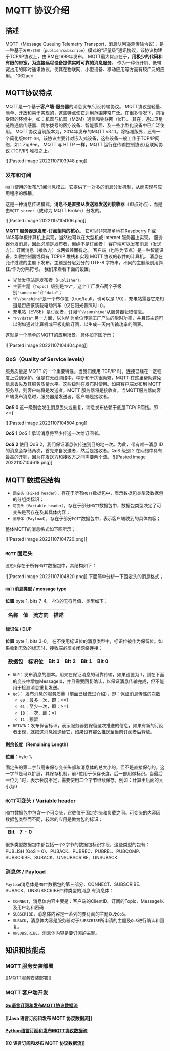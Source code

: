 # MQTT 协议介绍
## 描述

MQTT（Message Queuing Telemetry Transport，消息队列遥测传输协议），是一种基于`发布/订阅`（`publish/subscribe`）模式的“轻量级”通讯协议，该协议构建于TCP/IP协议上，由IBM在1999年发布。
MQTT最大优点在于，**用极少的代码和有限的带宽，为连接远程设备提供实时可靠的消息服务**。
作为一种低开销、低带宽占用的即时通讯协议，使其在物联网、小型设备、移动应用等方面有较广泛的应用。 ^062acc

## MQTT协议特点

MQTT是一个基于**客户端-服务器**的消息发布/订阅传输协议。
MQTT协议是轻量、简单、开放和易于实现的，这些特点使它适用范围非常广泛。在很多情况下，包括受限的环境中，如：机器与机器（M2M）通信和物联网（IoT）。
其在，通过卫星链路通信传感器、偶尔拨号的医疗设备、智能家居、及一些小型化设备中已广泛使用。
MQTT协议当前版本为，2014年发布的MQTT v3.1.1。除标准版外，还有一个简化版`MQTT-SN`，该协议主要针对嵌入式设备，这些设备一般工作于TCP/IP网络，如：ZigBee。
MQTT 与 HTTP 一样，MQTT 运行在传输控制协议/互联网协议 (TCP/IP) 堆栈之上。

![[Pasted image 20221107103948.png]]
### 发布和订阅

`MQTT`使用的发布/订阅消息模式，它提供了一对多的消息分发机制，从而实现与应用程序的解耦。

这是一种消息传递模式，**消息不是直接从发送器发送到接收器**（即点对点），而是由`MQTT server`（或称为 MQTT Broker）分发的。

![[Pasted image 20221107104106.png]]

**MQTT 服务器是发布-订阅架构的核心**。
它可以非常简单地在Raspberry Pi或NAS等单板计算机上实现，当然也可以在大型机或 Internet 服务器上实现。
服务器分发消息，因此必须是发布者，但绝不是订阅者！
客户端可以发布消息（发送方）、订阅消息（接收方）或两者兼而有之。
客户端（也称为节点）是一种智能设备，如微控制器或具有 TCP/IP 堆栈和实现 MQTT 协议的软件的计算机。
消息在允许过滤的主题下发布。主题是分层划分的 UTF-8 字符串。不同的主题级别用斜杠`/`作为分隔符号。
我们来看看下面的设置。

-   光伏发电站是发布者（`Publisher`）。
-   主要主题（`Topic`）级别是`"PV"`，这个工厂发布两个子级别`"sunshine"`和`"data"`；
-   `"PV/sunshine"`是一个布尔值（true/fault，也可以是 1/0），充电站需要它来知道是否应该装载电动汽车（仅在阳光普照时 :)）。
-   充电站（EVSE）是订阅者，订阅`"PV/sunshine"`从服务器获取信息。
-   `"PV/data"` 另一方面，以 kW 为单位传输工厂产生的瞬时功率，并且该主题可以例如通过计算机或平板电脑订阅，以生成一天内传输功率的图表。

这就是一个简单的MQTT的应用场景，具体如下图所示；

![[Pasted image 20221107104404.png]]

### QoS（Quality of Service levels）

服务质量是 MQTT 的一个重要特性。当我们使用 TCP/IP 时，连接已经在一定程度上受到保护。但是在无线网络中，中断和干扰很频繁，MQTT 在这里帮助避免信息丢失及其服务质量水平。这些级别在发布时使用。如果客户端发布到 MQTT 服务器，则客户端将是发送者，MQTT 服务器将是接收者。当MQTT服务器向客户端发布消息时，服务器是发送者，客户端是接收者。

**QoS 0**
这一级别会发生消息丢失或重复，消息发布依赖于底层TCP/IP网络。即：<=1

![[Pasted image 20221107104504.png]]

**QoS 1**
QoS 1 承诺消息将至少传送一次给订阅者。

**QoS 2**
使用 QoS 2，我们保证消息仅传送到目的地一次。为此，带有唯一消息 ID 的消息会存储两次，首先来自发送者，然后是接收者。QoS 级别 2 在网络中具有最高的开销，因为在发送方和接收方之间需要两个流。
![[Pasted image 20221107104618.png]]

## MQTT 数据包结构

-   `固定头（Fixed header）`，存在于所有`MQTT`数据包中，表示数据包类型及数据包的分组类标识；
-   `可变头（Variable header）`，存在于部分`MQTT`数据包中，数据包类型决定了可变头是否存在及其具体内容；
-   `消息体（Payload）`，存在于部分`MQTT`数据包中，表示客户端收到的具体内容；

整体MQTT的消息格式如下图所示；

![[Pasted image 20221107104720.png]]

### `MQTT` 固定头
`固定头`存在于所有`MQTT`数据包中，其结构如下：

![[Pasted image 20221107104820.png]]
下面简单分析一下固定头的消息格式；
#### `MQTT`消息类型 / message type
**位置** byte 1, bits 7-4。
4位的无符号值，类型如下：

|**名称**|**值**|**流方向**|**描述**|
|:---|:---|:---|:---|

#### 标识位 / DUP
**位置** byte 1, bits 3-0。
在不使用标识位的消息类型中，标识位被作为保留位。如果收到无效的标志时，接收端必须关闭网络连接：

|**数据包**|**标识位**|**Bit 3**|**Bit 2**|**Bit 1**|**Bit 0**|
|:---|:---|:---|:---|:---|:---|

-   `DUP`：发布消息的副本。用来在保证消息的可靠传输，如果设置为 1，则在下面的变长中增加MessageId，并且需要回复确认，以保证消息传输完成，但不能用于检测消息重复发送。
-   `QoS`： 发布消息的服务质量（前面已经做过介绍），即：保证消息传递的次数
	-   `00`：最多一次，即：<=1
	-   `01`：至少一次，即：>=1
	-   `10`：一次，即：=1
	-   `11`：预留
-   `RETAIN`：发布保留标识，表示服务器要保留这次推送的信息，如果有新的订阅者出现，就把这消息推送给它，如果设有那么推送至当前订阅者后释放。

#### 剩余长度（Remaining Length）

**位置**：byte 1。

固定头的第二字节用来保存变长头部和消息体的总大小的，但不是直接保存的。这一字节是可以扩展，其保存机制，前7位用于保存长度，后一部用做标识。当最后一位为 1时，表示长度不足，需要使用二个字节继续保存。例如：计算出后面的大小为0

### `MQTT`可变头 / Variable header

`MQTT`数据包中包含一个可变头，它驻位于固定的头和负载之间。可变头的内容因数据包类型而不同，较常的应用是做为包的标识：

|**Bit**|**7 - 0**|
|:---|:---|

很多类型数据包中都包括一个2字节的数据包标识字段，这些类型的包有：
PUBLISH (QoS > 0)、PUBACK、PUBREC、PUBREL、PUBCOMP、
SUBSCRIBE、SUBACK、UNSUBSCRIBE、UNSUBACK

### 消息体 / Payload

`Payload`消息体是`MQTT`数据包的第三部分，CONNECT、SUBSCRIBE、SUBACK、UNSUBSCRIBE四种类型的消息 有消息体：
-   `CONNECT`，消息体内容主要是：客户端的ClientID、订阅的Topic、Message以及用户名和密码
-   `SUBSCRIBE`，消息体内容是一系列的要订阅的主题以及`QoS`。
-   `SUBACK`，消息体内容是服务器对于`SUBSCRIBE`所申请的主题及`QoS`进行确认和回复。
-   `UNSUBSCRIBE`，消息体内容是要订阅的主题。

## 知识和技能点

### MQTT 服务安装部署

[[MQTT服务安装部署]]

### MQTT 客户端开发

#### [Go语言订阅和发布MQTT协议数据流](Go语言订阅和发布MQTT协议数据流.md)
#### [[Java 语言订阅和发布 MQTT 协议数据流]]
#### [Python语言订阅和发布MQTT协议数据流](Python语言订阅和发布MQTT协议数据流.md)
#### [[C 语言订阅和发布 MQTT 协议数据流]]



